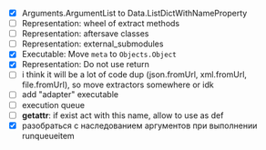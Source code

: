 - [x] Arguments.ArgumentList to Data.ListDictWithNameProperty
- [ ] Representation: wheel of extract methods
- [ ] Representation: aftersave classes
- [ ] Representation: external_submodules
- [x] Executable: Move `meta` to `Objects.Object`
- [x] Representation: Do not use return
- [ ] i think it will be a lot of code dup (json.fromUrl, xml.fromUrl, file.fromUrl), so move extractors somewhere or idk
- [ ] add "adapter" executable
- [ ] execution queue
- [ ] __getattr__: if exist act with this name, allow to use as def
- [x] разобраться с наследованием аргументов при выполнении runqueueitem
